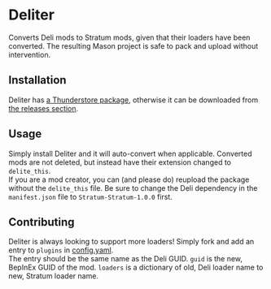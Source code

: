 # Deliter
Converts Deli mods to Stratum mods, given that their loaders have been converted. The resulting Mason project is safe to pack and upload without intervention.

## Installation
Deliter has [a Thunderstore package](https://h3vr.thunderstore.io/package/Stratum/Deliter), otherwise it can be downloaded from [the releases section](https://github.com/H3VR-Modding/Deliter/releases).

## Usage
Simply install Deliter and it will auto-convert when applicable. Converted mods are not deleted, but instead have their extension changed to `delite_this`.  
If you are a mod creator, you can (and please do) reupload the package without the `delite_this` file. Be sure to change the Deli dependency in the `manifest.json` file to `Stratum-Stratum-1.0.0` first.

## Contributing
Deliter is always looking to support more loaders! Simply fork and add an entry to `plugins` in [config.yaml](Deliter/config.yaml).  
The entry should be the same name as the Deli GUID. `guid` is the new, BepInEx GUID of the mod. `loaders` is a dictionary of old, Deli loader name to new, Stratum loader name.  
